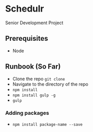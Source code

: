 # Schedulr
Senior Development Project

## Prerequisites
* Node

## Runbook (So Far)

* Clone the repo ``` git clone ```
* Navigate to the directory of the repo
* ``` npm install ```
* ``` npm install gulp -g ```
* ``` gulp ```

### Adding packages
* ``` npm install package-name --save ```
